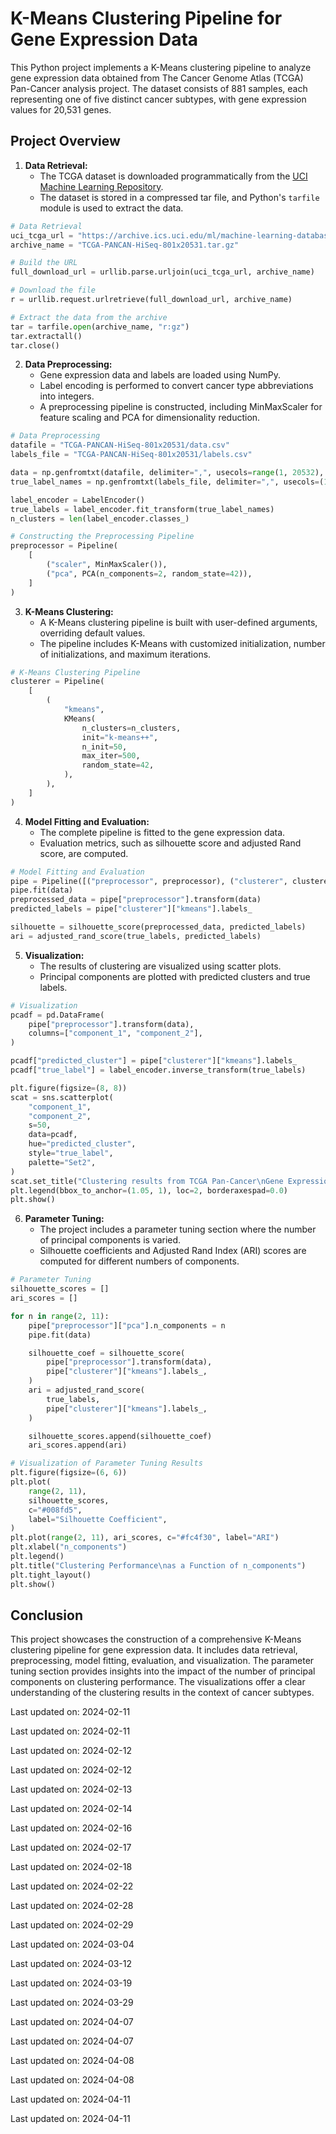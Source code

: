 ﻿# K-Means Clustering Pipeline for Gene Expression Data

This Python project implements a K-Means clustering pipeline to analyze gene expression data obtained from The Cancer Genome Atlas (TCGA) Pan-Cancer analysis project. The dataset consists of 881 samples, each representing one of five distinct cancer subtypes, with gene expression values for 20,531 genes.

## Project Overview

1. **Data Retrieval:**
   - The TCGA dataset is downloaded programmatically from the [UCI Machine Learning Repository](https://archive.ics.uci.edu/ml/datasets/gene+expression+cancer+RNA-Seq).
   - The dataset is stored in a compressed tar file, and Python's `tarfile` module is used to extract the data.

```python
# Data Retrieval
uci_tcga_url = "https://archive.ics.uci.edu/ml/machine-learning-databases/00401/"
archive_name = "TCGA-PANCAN-HiSeq-801x20531.tar.gz"

# Build the URL
full_download_url = urllib.parse.urljoin(uci_tcga_url, archive_name)

# Download the file
r = urllib.request.urlretrieve(full_download_url, archive_name)

# Extract the data from the archive
tar = tarfile.open(archive_name, "r:gz")
tar.extractall()
tar.close()
```

2. **Data Preprocessing:**
   - Gene expression data and labels are loaded using NumPy.
   - Label encoding is performed to convert cancer type abbreviations into integers.
   - A preprocessing pipeline is constructed, including MinMaxScaler for feature scaling and PCA for dimensionality reduction.

```python
# Data Preprocessing
datafile = "TCGA-PANCAN-HiSeq-801x20531/data.csv"
labels_file = "TCGA-PANCAN-HiSeq-801x20531/labels.csv"

data = np.genfromtxt(datafile, delimiter=",", usecols=range(1, 20532), skip_header=1)
true_label_names = np.genfromtxt(labels_file, delimiter=",", usecols=(1,), skip_header=1, dtype=str)

label_encoder = LabelEncoder()
true_labels = label_encoder.fit_transform(true_label_names)
n_clusters = len(label_encoder.classes_)

# Constructing the Preprocessing Pipeline
preprocessor = Pipeline(
    [
        ("scaler", MinMaxScaler()),
        ("pca", PCA(n_components=2, random_state=42)),
    ]
)
```

3. **K-Means Clustering:**
   - A K-Means clustering pipeline is built with user-defined arguments, overriding default values.
   - The pipeline includes K-Means with customized initialization, number of initializations, and maximum iterations.

```python
# K-Means Clustering Pipeline
clusterer = Pipeline(
    [
        (
            "kmeans",
            KMeans(
                n_clusters=n_clusters,
                init="k-means++",
                n_init=50,
                max_iter=500,
                random_state=42,
            ),
        ),
    ]
)
```

4. **Model Fitting and Evaluation:**
   - The complete pipeline is fitted to the gene expression data.
   - Evaluation metrics, such as silhouette score and adjusted Rand score, are computed.

```python
# Model Fitting and Evaluation
pipe = Pipeline([("preprocessor", preprocessor), ("clusterer", clusterer)])
pipe.fit(data)
preprocessed_data = pipe["preprocessor"].transform(data)
predicted_labels = pipe["clusterer"]["kmeans"].labels_

silhouette = silhouette_score(preprocessed_data, predicted_labels)
ari = adjusted_rand_score(true_labels, predicted_labels)
```

5. **Visualization:**
   - The results of clustering are visualized using scatter plots.
   - Principal components are plotted with predicted clusters and true labels.

```python
# Visualization
pcadf = pd.DataFrame(
    pipe["preprocessor"].transform(data),
    columns=["component_1", "component_2"],
)

pcadf["predicted_cluster"] = pipe["clusterer"]["kmeans"].labels_
pcadf["true_label"] = label_encoder.inverse_transform(true_labels)

plt.figure(figsize=(8, 8))
scat = sns.scatterplot(
    "component_1",
    "component_2",
    s=50,
    data=pcadf,
    hue="predicted_cluster",
    style="true_label",
    palette="Set2",
)
scat.set_title("Clustering results from TCGA Pan-Cancer\nGene Expression Data")
plt.legend(bbox_to_anchor=(1.05, 1), loc=2, borderaxespad=0.0)
plt.show()
```

6. **Parameter Tuning:**
   - The project includes a parameter tuning section where the number of principal components is varied.
   - Silhouette coefficients and Adjusted Rand Index (ARI) scores are computed for different numbers of components.

```python
# Parameter Tuning
silhouette_scores = []
ari_scores = []

for n in range(2, 11):
    pipe["preprocessor"]["pca"].n_components = n
    pipe.fit(data)

    silhouette_coef = silhouette_score(
        pipe["preprocessor"].transform(data),
        pipe["clusterer"]["kmeans"].labels_,
    )
    ari = adjusted_rand_score(
        true_labels,
        pipe["clusterer"]["kmeans"].labels_,
    )

    silhouette_scores.append(silhouette_coef)
    ari_scores.append(ari)

# Visualization of Parameter Tuning Results
plt.figure(figsize=(6, 6))
plt.plot(
    range(2, 11),
    silhouette_scores,
    c="#008fd5",
    label="Silhouette Coefficient",
)
plt.plot(range(2, 11), ari_scores, c="#fc4f30", label="ARI")
plt.xlabel("n_components")
plt.legend()
plt.title("Clustering Performance\nas a Function of n_components")
plt.tight_layout()
plt.show()
```

## Conclusion

This project showcases the construction of a comprehensive K-Means clustering pipeline for gene expression data. It includes data retrieval, preprocessing, model fitting, evaluation, and visualization. The parameter tuning section provides insights into the impact of the number of principal components on clustering performance. The visualizations offer a clear understanding of the clustering results in the context of cancer subtypes.

Last updated on: 2024-02-11

Last updated on: 2024-02-11

Last updated on: 2024-02-12

Last updated on: 2024-02-12

Last updated on: 2024-02-13

Last updated on: 2024-02-14

Last updated on: 2024-02-16

Last updated on: 2024-02-17

Last updated on: 2024-02-18

Last updated on: 2024-02-22

Last updated on: 2024-02-28

Last updated on: 2024-02-29

Last updated on: 2024-03-04

Last updated on: 2024-03-12

Last updated on: 2024-03-19

Last updated on: 2024-03-29

Last updated on: 2024-04-07

Last updated on: 2024-04-07

Last updated on: 2024-04-08

Last updated on: 2024-04-08

Last updated on: 2024-04-11

Last updated on: 2024-04-11